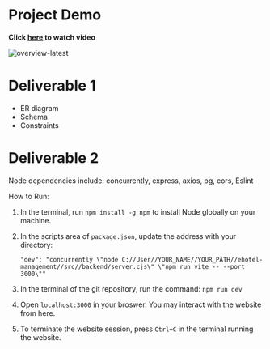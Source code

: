# Project Demo
**Click [here](https://www.youtube.com/watch?v=ohaw83M96I8) to watch video**

![overview-latest](https://github.com/choiIsabelle/ehotel-management-g14/assets/67203277/667b52e8-d855-499a-8b8d-2a2119f27ca2)


# Deliverable 1

- ER diagram
- Schema
- Constraints

# Deliverable 2

Node dependencies include: concurrently, express, axios, pg, cors, Eslint

How to Run:

1) In the terminal, run  `npm install -g npm` to install Node globally on your machine.

2) In the scripts area of `package.json`, update the address with your directory:
   
    `"dev": "concurrently \"node C://User//YOUR_NAME//YOUR_PATH//ehotel-management//src//backend/server.cjs\" \"npm run vite -- --port 3000\""`

3) In the terminal of the git repository, run the command:
   `npm run dev`

4) Open `localhost:3000` in your broswer. You may interact with the website from here.
5) To terminate the website session, press `Ctrl+C` in the terminal running the website. 
